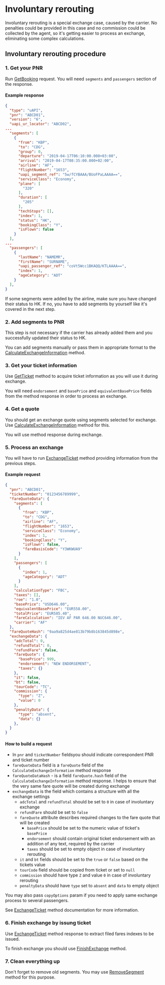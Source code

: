 # Involuntary rerouting

Involuntary rerouting is a special exchange case, caused by the carrier. No penalties could be provided in this case and no commission could be collected by the agent, so it's getting easier to process an exchange, eliminating some complex calculations.

## Involuntary rerouting procedure

### 1. Get your PNR

Run [GetBooking](../tcp/get-booking.md) request. You will need `segments` and `passengers` section of the response.

#### Example response
```json
{
  "type": "uAPI",
  "pnr": "ABCD01",
  "version": "6",
  "uapi_ur_locator": "ABCD02",
...
  "segments": [
    {
      "from": "KBP",
      "to": "CDG",
      "group": 0,
      "departure": "2019-04-17T06:10:00.000+03:00",
      "arrival": "2019-04-17T08:35:00.000+02:00",
      "airline": "AF",
      "flightNumber": "1653",
      "uapi_segment_ref": "5w/fCYBAAA/BUoFPaLAAAA==",
      "serviceClass": "Economy",
      "plane": [
        "320"
      ],
      "duration": [
        "205"
      ],
      "techStops": [],
      "index": 1,
      "status": "HK",
      "bookingClass": "Y",
      "isFlown": false
    }
  ],
...
  "passengers": [
    {
      "lastName": "NAMEMR",
      "firstName": "SURNAME",
      "uapi_passenger_ref": "coVt5Wcc1BKAQQ/KTLAAAA==",
      "index": 1,
      "ageCategory": "ADT"
    }
  ],
}
```

If some segments were added by the airline, make sure you have changed their status to HK. If no, you have to add segments by yourself like it's covered in the next step.


### 2. Add segments to PNR

This step is not necessary if the carrier has already added them and you successfully updated their status to HK.

You can add segments manually or pass them in appropriate format to the [CalculateExchangeInformation](calculate-exchange-information.md) method.

### 3. Get your ticket information

Use [GetTicket](../tcp/get-ticket.md) method to acquire ticket information as you will use it during exchange.

You will need `endorsement` and `basePrice` and `equivalentBasePrice` fields from the method response in order to process an exchange.

### 4. Get a quote

You should get an exchange quote using segments selected for exchange. Use [CalculateExchangeInformation](calculate-exchange-information.md) method for this.

You will use method response during exchange.

### 5. Process an exchange

You will have to run [ExchangeTicket](exchange-ticket.md) method providing information from the previous steps.

#### Example request

```json
{
  "pnr": "ABCD01",
  "ticketNumber": "0123456789999",
  "fareQuoteData": {
    "segments": [
      {
        "from": "KBP",
        "to": "CDG",
        "airline": "AF",
        "flightNumber": "1653",
        "serviceClass": "Economy",
        "index": 1,
        "bookingClass": "Y",
        "isFlown": false,
        "fareBasisCode": "Y3WKWUA9"
      }
    ],
    "passengers": [
      {
        "index": 1,
        "ageCategory": "ADT"
      }
    ],
    "calculationType": "FBC",
    "taxes": [],
    "roe": "1.0",
    "basePrice": "USD646.00",
    "equivalentBasePrice": "EUR558.00",
    "totalPrice": "EUR585.40",
    "fareCalculation": "IEV AF PAR 646.00 NUC646.00",
    "carrier": "AF"
  },
  "fareQuoteHash": "9aa9a825d4ae813b79b8b163845d898e",
  "exchangeData": {
    "adcTotal": 0,
    "refundTotal": 0,
    "refundFare": false,
    "fareQuote": {
      "basePrice": 999,
      "endorsement": "NEW ENDORSEMENT",
      "taxes": {}
    },
    "it": false,
    "bt": false,
    "tourCode": "TC",
    "commission": {
      "type": "Z",
      "value": 0
    },
    "penaltyData": {
      "type": "absent",
      "data": {}
    },
  }
}
```

#### How to build a request

* In `pnr` and `ticketNumber` fieldsyou should indicate correspondent PNR and ticket number
* `fareQuoteData` field is a `fareQuote` field of the `CalculateExchangeInformation` method response
* `fareQuoteDataHash` - is a field `fareQuote.hash` field of the `CalculateExchangeInformation` method response. I helps to ensure that the very same fare quote will be created during exchange
* `exchangeData` is the field which contains a structure with all the exchange settings
  * `adcTotal` and `refundTotal` should be set to `0` in case of involuntary exchange
  * `refundFare` should be set to `false`
  * `fareQuote` attribute describes required changes to the fare quote that will be created
    * `basePrice` should be set to the numeric value of ticket's `basePrice`
    * `endorsement` should contain original ticket endorsement with an addition of any text, required by the carrier
    * `taxes` should be set to empty object in case of involuntary rerouting
  * `it` and `bt` fields should be set to the `true` or `false` based on the tickets value
  * `tourCode` field should be copied from ticket or set to `null`
  * `commission` should have type `Z` and value `0` in case of involuntary rerouting
  * `penaltyData` should have `type` set to `absent` and `data` to empty object

You may also pass `copyOptions` param if you need to apply same exchange process to several passengers.

See [ExchangeTicket](exchange-ticket.md) method documentation for more information.

### 6. Finish exchange by issung ticket

Use [ExchangeTicket](exchange-ticket.md) method response to extract filed fares indexes to be issued.

To finish exchange you should use [FinishExchange](finish-exchange.md) method.


### 7. Clean everything up

Don't forget to remove old segments. You may use [RemoveSegment](../tcp/remove-segment.md) method for this purpose.

